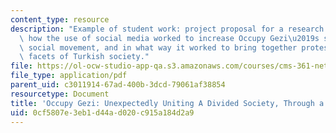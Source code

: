 ```yaml
---
content_type: resource
description: "Example of student work: project proposal for a research paper to examine\
  \ how the use of social media worked to increase Occupy Gezi\u2019s stamina as a\
  \ social movement, and in what way it worked to bring together protesters from multiple\
  \ facets of Turkish society."
file: https://ol-ocw-studio-app-qa.s3.amazonaws.com/courses/cms-361-networked-social-movements-media-mobilization-spring-2014/0cf5807e3eb1d44ad020c915a184d2a9_MITCMS_361S14_RevOsetBabur.pdf
file_type: application/pdf
parent_uid: c3011914-67ad-400b-3dcd-79061af38854
resourcetype: Document
title: 'Occupy Gezi: Unexpectedly Uniting A Divided Society, Through a Single Hashtag'
uid: 0cf5807e-3eb1-d44a-d020-c915a184d2a9
---
```

